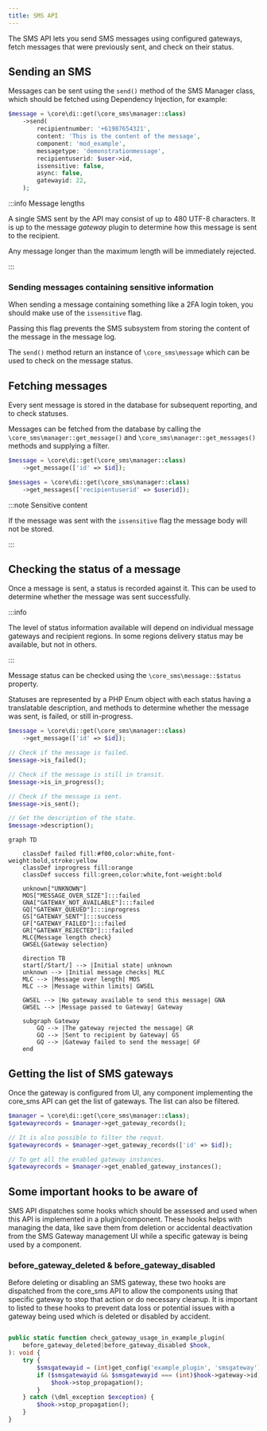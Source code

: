 ```yaml
---
title: SMS API
---
```


<Since version="4.5" issueNumber="MDL-79808" />

The SMS API lets you send SMS messages using configured gateways, fetch messages that were previously sent, and check on their status.

## Sending an SMS

Messages can be sent using the `send()` method of the SMS Manager class, which should be fetched using Dependency Injection, for example:

```php title="Sending a message"
$message = \core\di::get(\core_sms\manager::class)
    ->send(
        recipientnumber: '+61987654321',
        content: 'This is the content of the message',
        component: 'mod_example',
        messagetype: 'demonstrationmessage',
        recipientuserid: $user->id,
        issensitive: false,
        async: false,
        gatewayid: 22,
    );
```

:::info Message lengths

A single SMS sent by the API may consist of up to 480 UTF-8 characters. It is up to the message _gateway_ plugin to determine how this message is sent to the recipient.

Any message longer than the maximum length will be immediately rejected.

:::

### Sending messages containing sensitive information

When sending a message containing something like a 2FA login token, you should make use of the `issensitive` flag.

Passing this flag prevents the SMS subsystem from storing the content of the message in the message log.

The `send()` method return an instance of `\core_sms\message` which can be used to check on the message status.

## Fetching messages

Every sent message is stored in the database for subsequent reporting, and to check statuses.

Messages can be fetched from the database by calling the `\core_sms\manager::get_message()` and `\core_sms\manager::get_messages()` methods and supplying a filter.

```php title="Fetching messages"
$message = \core\di::get(\core_sms\manager::class)
    ->get_message(['id' => $id]);

$messages = \core\di::get(\core_sms\manager::class)
    ->get_messages(['recipientuserid' => $userid]);
```

:::note Sensitive content

If the message was sent with the `issensitive` flag the message body will not be stored.

:::

## Checking the status of a message

Once a message is sent, a status is recorded against it. This can be used to determine whether the message was sent successfully.

:::info

The level of status information available will depend on individual message gateways and recipient regions. In some regions delivery status may be available, but not in others.

:::

Message status can be checked using the `\core_sms\message::$status` property.

Statuses are represented by a PHP Enum object with each status having a translatable description, and methods to determine whether the message was sent, is failed, or still in-progress.

```php title="Checking the status of a message"
$message = \core\di::get(\core_sms\manager::class)
    ->get_message(['id' => $id]);

// Check if the message is failed.
$message->is_failed();

// Check if the message is still in transit.
$message->is_in_progress();

// Check if the message is sent.
$message->is_sent();

// Get the description of the state.
$message->description();
```

```mermaid
graph TD

    classDef failed fill:#f00,color:white,font-weight:bold,stroke:yellow
    classDef inprogress fill:orange
    classDef success fill:green,color:white,font-weight:bold

    unknown["UNKNOWN"]
    MOS["MESSAGE_OVER_SIZE"]:::failed
    GNA["GATEWAY_NOT_AVAILABLE"]:::failed
    GQ["GATEWAY_QUEUED"]:::inprogress
    GS["GATEWAY_SENT"]:::success
    GF["GATEWAY_FAILED"]:::failed
    GR["GATEWAY_REJECTED"]:::failed
    MLC{Message length check}
    GWSEL{Gateway selection}

    direction TB
    start[/Start/] --> |Initial state| unknown
    unknown --> |Initial message checks| MLC
    MLC --> |Message over length| MOS
    MLC --> |Message within limits| GWSEL

    GWSEL --> |No gateway available to send this message| GNA
    GWSEL --> |Message passed to Gateway| Gateway

    subgraph Gateway
        GQ --> |The gateway rejected the message| GR
        GQ --> |Sent to recipient by Gateway| GS
        GQ --> |Gateway failed to send the message| GF
    end
```

## Getting the list of SMS gateways

Once the gateway is configured from UI, any component implementing the core_sms API can get the list of gateways. The list can also be filtered.

```php title="Getting the list of enabled gateways"
$manager = \core\di::get(\core_sms\manager::class);
$gatewayrecords = $manager->get_gateway_records();

// It is also possible to filter the requst.
$gatewayrecords = $manager->get_gateway_records(['id' => $id]);

// To get all the enabled gateway instances.
$gatewayrecords = $manager->get_enabled_gateway_instances();
```

## Some important hooks to be aware of

SMS API dispatches some hooks which should be assessed and used when this API is implemented in a plugin/component. These hooks helps with
managing the data, like save them from deletion or accidental deactivation from the SMS Gateway management UI while a specific gateway is
being used by a component.

### before_gateway_deleted & before_gateway_disabled

Before deleting or disabling an SMS gateway, these two hooks are dispatched from the core_sms API to allow the components using that specific
gateway to stop that action or do necessary cleanup. It is important to listed to these hooks to prevent data loss or potential issues with a
gateway being used which is deleted or disabled by accident.

```php title="Implement the hooks to check for usage before deletion or deactivation"

public static function check_gateway_usage_in_example_plugin(
    before_gateway_deleted|before_gateway_disabled $hook,
): void {
    try {
        $smsgatewayid = (int)get_config('example_plugin', 'smsgateway');
        if ($smsgatewayid && $smsgatewayid === (int)$hook->gateway->id) {
            $hook->stop_propagation();
        }
    } catch (\dml_exception $exception) {
        $hook->stop_propagation();
    }
}

```
